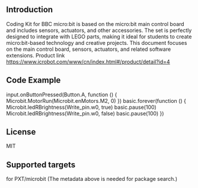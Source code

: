 ## Introduction
Coding Kit for BBC micro:bit is based on the micro:bit main control board and includes sensors, actuators, and other accessories. The set is perfectly designed to integrate with LEGO parts, making it ideal for students to create micro:bit-based technology and creative projects. This document focuses on the main control board, sensors, actuators, and related software extensions.
Product link https://www.icrobot.com/www/cn/index.html#/product/detail?id=4

## Code Example

input.onButtonPressed(Button.A, function () {
    Microbit.MotorRun(Microbit.enMotors.M2, 0)
})
basic.forever(function () {
    Microbit.ledRBrightness(Write_pin.w0, true)
    basic.pause(100)
    Microbit.ledRBrightness(Write_pin.w0, false)
    basic.pause(100)
})


## License
MIT

## Supported targets
for PXT/microbit (The metadata above is needed for package search.)
